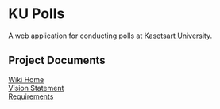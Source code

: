 # KU Polls
A web application for conducting polls at [Kasetsart University](https://www.ku.ac.th).

## Project Documents

[Wiki Home](../../wikiHome)    
[Vision Statement](../../wiki/Vision%20Statement)    
[Requirements](../../wiki/Requirements)    
